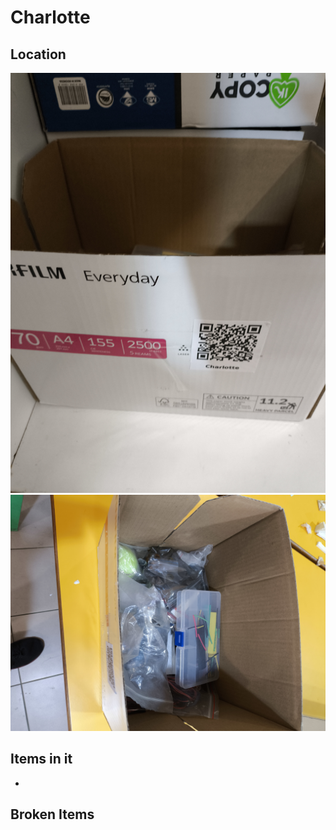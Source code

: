 # Charlotte

## Location
![1000020210](7a142f33e0510a54e6eaf6175b8cdb7b_MD5.jpg)
![1000020209](093c447cea140f9144e553e2389082cc_MD5.jpg)

## Items in it
-

## Broken Items
